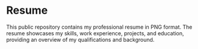 # Resume
This public repository contains my professional resume in PNG format. The resume showcases my skills, work experience, projects, and education, providing an overview of my qualifications and background.
